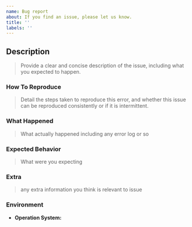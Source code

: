 ```yaml
---
name: Bug report
about: If you find an issue, please let us know.
title: ''
labels: ''
---
```


<!--
Thank you in advance for helping us to improve Meteoroid!

Please read through the template below and answer all relevant questions.
Your additional work here is greatly appreciated and will help us respond as quickly as possible.
-->

## Description

> Provide a clear and concise description of the issue, including what you expected to happen.

### How To Reproduce

> Detail the steps taken to reproduce this error, and whether this issue can be reproduced consistently or if it is intermittent.

### What Happened

> What actually happened including any error log or so

### Expected Behavior

> What were you expecting

### Extra

> any extra information you think is relevant to issue

### Environment

- **Operation System:**